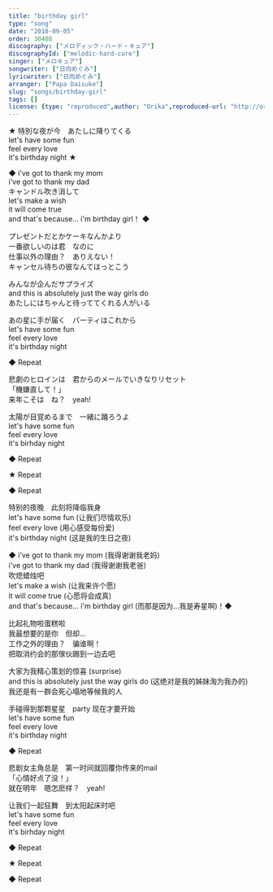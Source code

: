 ```yaml
---
title: "birthday girl"
type: "song"
date: "2010-09-05"
order: 30408
discography: ["メロディック・ハード・キュア"]
discographyId: ["melodic-hard-cure"]
singer: ["メロキュア"]
songwriter: ["日向めぐみ"]
lyricwriter: ["日向めぐみ"]
arranger: ["Papa Daisuke"]
slug: "songs/birthday-girl"
tags: []
license: {type: "reproduced",author: "Orika",reproduced-url: "http://orikamushi.myweb.hinet.net/",reproduced-website: "織歌蟲網站"}
---
```


★ 特別な夜が今　あたしに降りてくる   
let's have some fun   
feel every love   
it's birthday night ★   
  
◆ i've got to thank my mom   
i've got to thank my dad   
キャンドル吹き消して   
let's make a wish   
it will come true   
and that's because... i'm birthday girl！ ◆  
  
プレゼントだとかケーキなんかより   
一番欲しいのは君　なのに   
仕事以外の理由？　ありえない！   
キャンセル待ちの彼なんてほっとこう   
  
みんなが企んだサプライズ   
and this is absolutely just the way girls do   
あたしにはちゃんと待っててくれる人がいる   
  
あの星に手が届く　パーティはこれから   
let's have some fun   
feel every love   
it's birthday night   
  
◆ Repeat   
  
悲劇のヒロインは　君からのメールでいきなりリセット   
「機嫌直して！」   
来年こそは　ね？　yeah!   
  
太陽が目覚めるまで　一緒に踊ろうよ   
let's have some fun   
feel every love   
it's birhday night   
  
◆ Repeat  
  
★ Repeat  
  
◆ Repeat  
  
特别的夜晚　此刻将降临我身  
let's have some fun (让我们尽情欢乐)  
feel every love (用心感受每份爱)  
it's birthday night (这是我的生日之夜)  
  
◆ i've got to thank my mom (我得谢谢我老妈)  
i've got to thank my dad (我得谢谢我老爸)  
吹熄蜡烛吧  
let's make a wish (让我来许个愿)  
it will come true (心愿将会成真)  
and that's because... i'm birthday girl (而那是因为...我是寿星啊)！◆  
  
比起礼物啦蛋糕啦  
我最想要的是你　但却...  
工作之外的理由？　骗谁啊！   
把取消约会的那傢伙踢到一边去吧  
  
大家为我精心策划的惊喜 (surprise)   
and this is absolutely just the way girls do (这绝对是我的姊妹淘为我办的)   
我还是有一群会死心塌地等候我的人  
  
手碰得到那颗星星　party 现在才要开始  
let's have some fun   
feel every love   
it's birthday night   
  
◆ Repeat  
  
悲剧女主角总是　第一时间就回覆你传来的mail  
「心情好点了没！」   
就在明年　嗯怎麽样？　yeah!   
  
让我们一起狂舞　到太阳起床时吧  
let's have some fun   
feel every love   
it's birhday night   
  
◆ Repeat  
  
★ Repeat  
  
◆ Repeat
